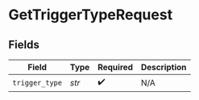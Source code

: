 # GetTriggerTypeRequest


## Fields

| Field              | Type               | Required           | Description        |
| ------------------ | ------------------ | ------------------ | ------------------ |
| `trigger_type`     | *str*              | :heavy_check_mark: | N/A                |